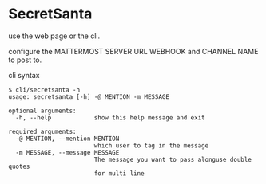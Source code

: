 # SecretSanta

use the web page or the cli.

configure the MATTERMOST SERVER URL WEBHOOK and CHANNEL NAME to post to.

cli syntax

```
$ cli/secretsanta -h
usage: secretsanta [-h] -@ MENTION -m MESSAGE

optional arguments:
  -h, --help            show this help message and exit

required arguments:
  -@ MENTION, --mention MENTION
                        which user to tag in the message
  -m MESSAGE, --message MESSAGE
                        The message you want to pass alonguse double quotes
                        for multi line
```

